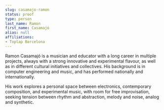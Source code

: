 ```yaml
---
slug: casamajo-ramon
status: proof
type: person
last_name: Ramon
first_name: Casamajó
alias: null
affiliations:
- Toplap Barcelona
---
```


Ramon Casamajó is a musician and educator with a long career in multiple projects,
always with a strong innovative and experimental flavour, as well as in different cultural
initiatives and collectives. His background is in computer engineering and music, and
has performed nationally and internationally.

His work explores a personal space between electronics, contemporary composition,
and experimental music, with room for free improvisation, seeking tension between
rhythm and abstraction, melody and noise, analog and synthetic.


